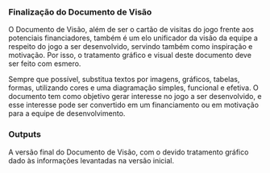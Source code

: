 ### Finalização do Documento de Visão

O Documento de Visão, além de ser o cartão de visitas do jogo
frente aos potenciais financiadores, também é um elo unificador da visão da
equipe a respeito do jogo a ser desenvolvido, servindo também como inspiração e
motivação. Por isso, o tratamento gráfico e visual deste documento deve ser
feito com esmero.

Sempre que possível, substitua textos por imagens, gráficos, tabelas, formas,
utilizando cores e uma diagramação simples, funcional e efetiva. O
documento tem como objetivo gerar interesse no jogo a ser desenvolvido, e esse
interesse pode ser convertido em um financiamento ou em motivação para
a equipe de desenvolvimento.

### Outputs

A versão final do Documento de Visão, com o devido tratamento gráfico dado às
informações levantadas na versão inicial.
